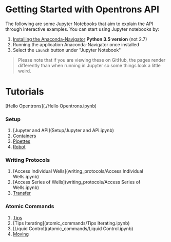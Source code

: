 # Getting Started with Opentrons API

The following are some Jupyter Notebooks that aim to explain the API through interactive examples. You can start using Jupyter notebooks by:

1. [Installing the Anaconda-Navigator](https://www.continuum.io/downloads) **Python 3.5 version** (not 2.7)
2. Running the application Anaconda-Navigator once installed
3. Select the `Launch` button under "Jupyter Notebook"

> Please note that if you are viewing these on GitHub, the pages render differently than when running in Jupyter so some things look a little weird.

# Tutorials

[Hello Opentrons](./Hello Opentrons.ipynb)

### Setup
1. [Jupyter and API](Setup/Jupyter and API.ipynb)
2. [Containers](Setup/Containers.ipynb)
3. [Pipettes](Setup/Pipettes.ipynb)
4. [Robot](Setup/Robot.ipynb)

### Writing Protocols
1. [Access Individual Wells](writing_protocols/Access Individual Wells.ipynb)
2. [Access Series of Wells](writing_protocols/Access Series of Wells.ipynb)
3. [Transfer](writing_protocols/Transfer.ipynb)

### Atomic Commands
1. [Tips](atomic_commands/Tips.ipynb)
2. [Tips Iterating](atomic_commands/Tips Iterating.ipynb)
3. [Liquid Control](atomic_commands/Liquid Control.ipynb)
4. [Moving](atomic_commands/Moving.ipynb)

